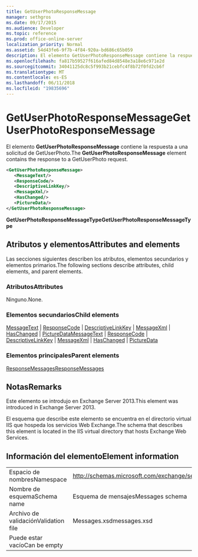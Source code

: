 ```yaml
---
title: GetUserPhotoResponseMessage
manager: sethgros
ms.date: 09/17/2015
ms.audience: Developer
ms.topic: reference
ms.prod: office-online-server
localization_priority: Normal
ms.assetid: 54d43fe6-9f7b-4f84-920a-bd686c65b059
description: El elemento GetUserPhotoResponseMessage contiene la respuesta a una solicitud de GetUserPhoto.
ms.openlocfilehash: fa817b59527f616afed84d8548e3a18e6c971e2d
ms.sourcegitcommit: 34041125dc8c5f993b21cebfc4f8b72f0fd2cb6f
ms.translationtype: MT
ms.contentlocale: es-ES
ms.lasthandoff: 06/11/2018
ms.locfileid: "19835696"
---
```

# <a name="getuserphotoresponsemessage"></a><span data-ttu-id="c586a-103">GetUserPhotoResponseMessage</span><span class="sxs-lookup"><span data-stu-id="c586a-103">GetUserPhotoResponseMessage</span></span>

<span data-ttu-id="c586a-104">El elemento **GetUserPhotoResponseMessage** contiene la respuesta a una solicitud de GetUserPhoto.</span><span class="sxs-lookup"><span data-stu-id="c586a-104">The **GetUserPhotoResponseMessage** element contains the response to a GetUserPhoto request.</span></span> 
  
```XML
<GetUserPhotoResponseMessage>
   <MessageText/>
   <ResponseCode/>
   <DescriptiveLinkKey/>
   <MessageXml/>
   <HasChanged/>
   <PictureData/>
</GetUserPhotoResponseMessage>
```

 <span data-ttu-id="c586a-105">**GetUserPhotoResponseMessageType**</span><span class="sxs-lookup"><span data-stu-id="c586a-105">**GetUserPhotoResponseMessageType**</span></span>
## <a name="attributes-and-elements"></a><span data-ttu-id="c586a-106">Atributos y elementos</span><span class="sxs-lookup"><span data-stu-id="c586a-106">Attributes and elements</span></span>

<span data-ttu-id="c586a-107">Las secciones siguientes describen los atributos, elementos secundarios y elementos primarios.</span><span class="sxs-lookup"><span data-stu-id="c586a-107">The following sections describe attributes, child elements, and parent elements.</span></span>
  
### <a name="attributes"></a><span data-ttu-id="c586a-108">Atributos</span><span class="sxs-lookup"><span data-stu-id="c586a-108">Attributes</span></span>

<span data-ttu-id="c586a-109">Ninguno.</span><span class="sxs-lookup"><span data-stu-id="c586a-109">None.</span></span>
  
### <a name="child-elements"></a><span data-ttu-id="c586a-110">Elementos secundarios</span><span class="sxs-lookup"><span data-stu-id="c586a-110">Child elements</span></span>

<span data-ttu-id="c586a-111">[MessageText](messagetext.md) | [ResponseCode](responsecode.md) | [DescriptiveLinkKey](descriptivelinkkey.md) | [MessageXml](messagexml.md) | [HasChanged](haschanged.md) | [PictureData](picturedata.md)</span><span class="sxs-lookup"><span data-stu-id="c586a-111">[MessageText](messagetext.md) | [ResponseCode](responsecode.md) | [DescriptiveLinkKey](descriptivelinkkey.md) | [MessageXml](messagexml.md) | [HasChanged](haschanged.md) | [PictureData](picturedata.md)</span></span>
  
### <a name="parent-elements"></a><span data-ttu-id="c586a-112">Elementos principales</span><span class="sxs-lookup"><span data-stu-id="c586a-112">Parent elements</span></span>

[<span data-ttu-id="c586a-113">ResponseMessages</span><span class="sxs-lookup"><span data-stu-id="c586a-113">ResponseMessages</span></span>](responsemessages.md)
  
## <a name="remarks"></a><span data-ttu-id="c586a-114">Notas</span><span class="sxs-lookup"><span data-stu-id="c586a-114">Remarks</span></span>

<span data-ttu-id="c586a-115">Este elemento se introdujo en Exchange Server 2013.</span><span class="sxs-lookup"><span data-stu-id="c586a-115">This element was introduced in Exchange Server 2013.</span></span>
  
<span data-ttu-id="c586a-116">El esquema que describe este elemento se encuentra en el directorio virtual IIS que hospeda los servicios Web Exchange.</span><span class="sxs-lookup"><span data-stu-id="c586a-116">The schema that describes this element is located in the IIS virtual directory that hosts Exchange Web Services.</span></span>
  
## <a name="element-information"></a><span data-ttu-id="c586a-117">Información del elemento</span><span class="sxs-lookup"><span data-stu-id="c586a-117">Element information</span></span>

|||
|:-----|:-----|
|<span data-ttu-id="c586a-118">Espacio de nombres</span><span class="sxs-lookup"><span data-stu-id="c586a-118">Namespace</span></span>  <br/> |http://schemas.microsoft.com/exchange/services/2006/messages  <br/> |
|<span data-ttu-id="c586a-119">Nombre de esquema</span><span class="sxs-lookup"><span data-stu-id="c586a-119">Schema name</span></span>  <br/> |<span data-ttu-id="c586a-120">Esquema de mensajes</span><span class="sxs-lookup"><span data-stu-id="c586a-120">Messages schema</span></span>  <br/> |
|<span data-ttu-id="c586a-121">Archivo de validación</span><span class="sxs-lookup"><span data-stu-id="c586a-121">Validation file</span></span>  <br/> |<span data-ttu-id="c586a-122">Messages.xsd</span><span class="sxs-lookup"><span data-stu-id="c586a-122">messages.xsd</span></span>  <br/> |
|<span data-ttu-id="c586a-123">Puede estar vacío</span><span class="sxs-lookup"><span data-stu-id="c586a-123">Can be empty</span></span>  <br/> ||
   

